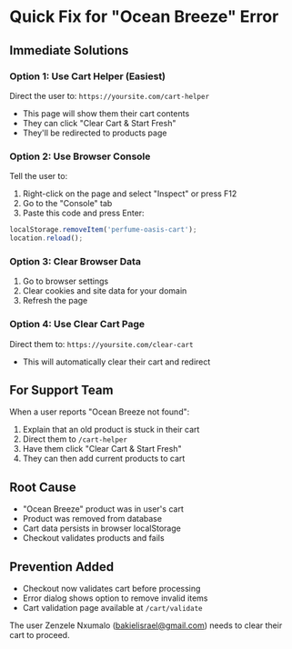 # Quick Fix for "Ocean Breeze" Error

## Immediate Solutions

### Option 1: Use Cart Helper (Easiest)
Direct the user to: `https://yoursite.com/cart-helper`
- This page will show them their cart contents
- They can click "Clear Cart & Start Fresh"
- They'll be redirected to products page

### Option 2: Use Browser Console
Tell the user to:
1. Right-click on the page and select "Inspect" or press F12
2. Go to the "Console" tab
3. Paste this code and press Enter:
```javascript
localStorage.removeItem('perfume-oasis-cart');
location.reload();
```

### Option 3: Clear Browser Data
1. Go to browser settings
2. Clear cookies and site data for your domain
3. Refresh the page

### Option 4: Use Clear Cart Page
Direct them to: `https://yoursite.com/clear-cart`
- This will automatically clear their cart and redirect

## For Support Team

When a user reports "Ocean Breeze not found":
1. Explain that an old product is stuck in their cart
2. Direct them to `/cart-helper` 
3. Have them click "Clear Cart & Start Fresh"
4. They can then add current products to cart

## Root Cause
- "Ocean Breeze" product was in user's cart
- Product was removed from database
- Cart data persists in browser localStorage
- Checkout validates products and fails

## Prevention Added
- Checkout now validates cart before processing
- Error dialog shows option to remove invalid items
- Cart validation page available at `/cart/validate`

The user Zenzele Nxumalo (bakielisrael@gmail.com) needs to clear their cart to proceed.